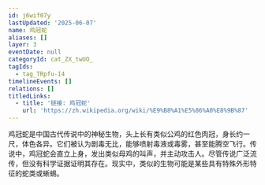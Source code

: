 ```yaml
---
id: j6wif07y
lastUpdated: '2025-06-07'
name: 鸡冠蛇
aliases: []
layer: 3
eventDate: null
categoryId: cat_ZX_twUO_
tagIds:
  - tag_TRpfu-I4
timelineEvents: []
relations: []
titledLinks:
  - title: '链接: 鸡冠蛇'
    url: 'https://zh.wikipedia.org/wiki/%E9%B8%A1%E5%86%A0%E8%9B%87'
---
```

鸡冠蛇是中国古代传说中的神秘生物，头上长有类似公鸡的红色肉冠，身长约一尺，体色各异。它们被认为剧毒无比，能够喷射毒液或毒雾，甚至能腾空飞行。传说中，鸡冠蛇会直立上身，发出类似母鸡的叫声，并主动攻击人。尽管传说广泛流传，但没有科学证据证明其存在。现实中，类似的生物可能是某些具有特殊外形特征的蛇类或蜥蜴。
